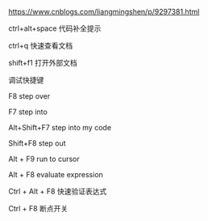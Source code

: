https://www.cnblogs.com/liangmingshen/p/9297381.html

ctrl+alt+space 代码补全提示

ctrl+q 快速查看文档

shift+f1 打开外部文档



调试快捷键

F8 step over

F7 step into

Alt+Shift+F7  step into my code

Shift+F8 step out

Alt + F9 run to cursor

Alt + F8 evaluate expression

Ctrl + Alt + F8 快速验证表达式

Ctrl + F8 断点开关